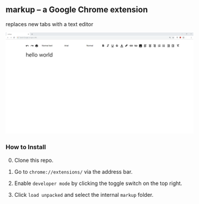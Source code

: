 ## markup – a Google Chrome extension

replaces new tabs with a text editor

![](example.png)

### How to Install

0. Clone this repo.

1. Go to `chrome://extensions/` via the address bar.

2. Enable `developer mode` by clicking the toggle switch on the top right.

3. Click `load unpacked` and select the internal `markup` folder.
